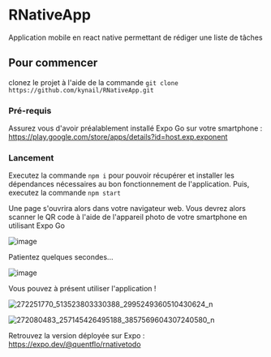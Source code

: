 # RNativeApp

Application mobile en react native permettant de rédiger une liste de tâches

## Pour commencer

clonez le projet à l'aide de la commande ``git clone https://github.com/kynail/RNativeApp.git``

### Pré-requis

Assurez vous d'avoir préalablement installé Expo Go sur votre smartphone : https://play.google.com/store/apps/details?id=host.exp.exponent

### Lancement

Executez la commande ``npm i`` pour pouvoir récupérer et installer les dépendances nécessaires au bon fonctionnement de l'application.
Puis, executez la commande ``npm start``

Une page s'ouvrira alors dans votre navigateur web. Vous devrez alors scanner le QR code à l'aide de l'appareil photo de votre smartphone en utilisant Expo Go

![image](https://user-images.githubusercontent.com/72348896/147888114-0091a0d2-247d-499e-95f9-a87c9843ae6d.png)


Patientez quelques secondes...

![image](https://user-images.githubusercontent.com/72348896/147887963-06de061d-00ef-44a8-842c-7acc440088f8.png)

Vous pouvez à présent utiliser l'application !

![272251770_513523803330388_2995249360510430624_n](https://user-images.githubusercontent.com/72348896/150975962-af8907a8-34d2-41be-a26b-77765d3bbcd4.jpg)


![272080483_257145426495188_3857569604307240580_n](https://user-images.githubusercontent.com/72348896/150975055-264799e8-c52d-4c7b-a20d-cc0e97b5cf86.jpg)

Retrouvez la version déployée sur Expo : https://expo.dev/@quentflo/rnativetodo
